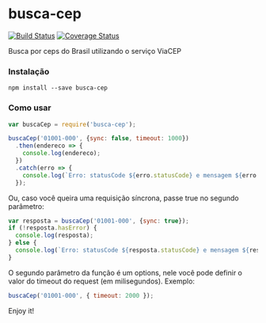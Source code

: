 # busca-cep

[![Build Status](https://travis-ci.org/wagoid/busca-cep.svg?branch=master)](https://travis-ci.org/wagoid/busca-cep)
[![Coverage Status](https://coveralls.io/repos/github/wagoid/busca-cep/badge.svg?branch=master)](https://coveralls.io/github/wagoid/busca-cep?branch=master)

Busca por ceps do Brasil utilizando o serviço ViaCEP

### Instalação

```npm install --save busca-cep```

### Como usar

```javascript
var buscaCep = require('busca-cep');

buscaCep('01001-000', {sync: false, timeout: 1000})
  .then(endereco => {
    console.log(endereco);
  })
  .catch(erro => {
    console.log(`Erro: statusCode ${erro.statusCode} e mensagem ${erro.message}`);
  });
```

Ou, caso você queira uma requisição síncrona, passe true no segundo parâmetro:

```javascript
var resposta = buscaCep('01001-000', {sync: true});
if (!resposta.hasError) {
  console.log(resposta);
} else {
  console.log(`Erro: statusCode ${resposta.statusCode} e mensagem ${resposta.message}`);
}

```

O segundo parâmetro da função é um options, nele você pode definir o valor do timeout do request (em milisegundos). Exemplo:
```javascript
buscaCep('01001-000', { timeout: 2000 });
```

Enjoy it!
